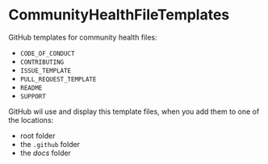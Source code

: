 # CommunityHealthFileTemplates
GitHub templates for community health files:
- `CODE_OF_CONDUCT`
- `CONTRIBUTING`
- `ISSUE_TEMPLATE`
- `PULL_REQUEST_TEMPLATE`
- `README`
- `SUPPORT`

GitHub wil use and display this template files, when you add them to one of the locations:
- root folder
- the `.github` folder
- the _docs_ folder
